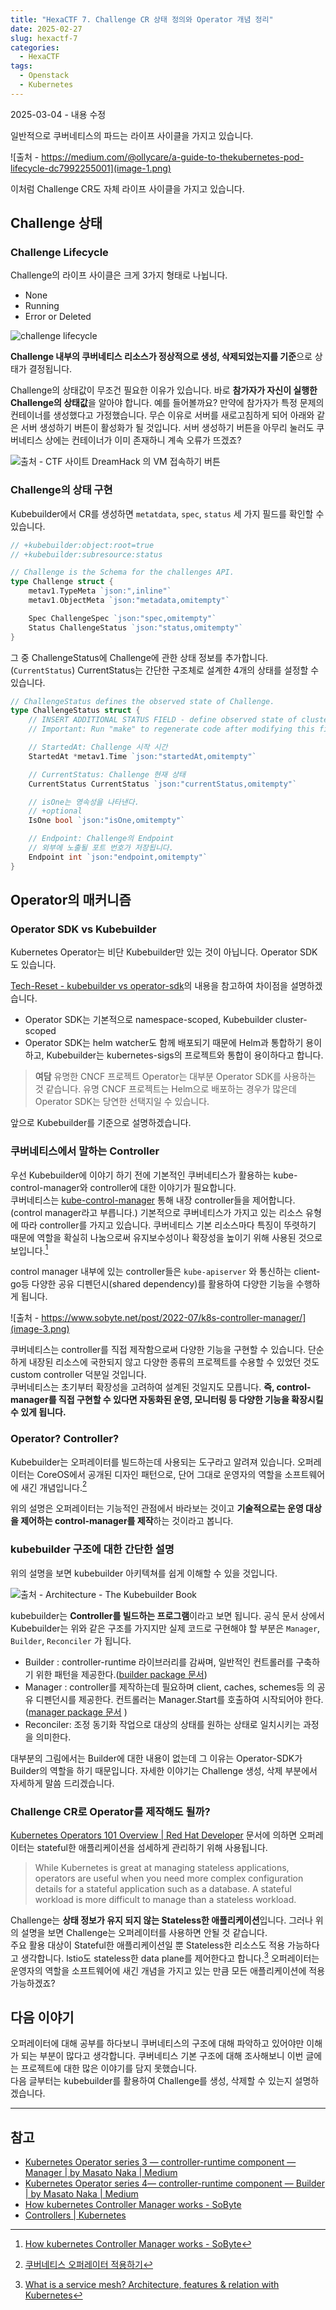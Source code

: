 ```yaml
---
title: "HexaCTF 7. Challenge CR 상태 정의와 Operator 개념 정리"
date: 2025-02-27
slug: hexactf-7
categories:
  - HexaCTF
tags:
  - Openstack
  - Kubernetes
---
```


2025-03-04 - 내용 수정

일반적으로 쿠버네티스의 파드는 라이프 사이클을 가지고 있습니다.

![출처 - https://medium.com/@ollycare/a-guide-to-thekubernetes-pod-lifecycle-dc7992255001](image-1.png)

이처럼 Challenge CR도 자체 라이프 사이클을 가지고 있습니다.

## Challenge 상태

### Challenge Lifecycle

Challenge의 라이프 사이클은 크게 3가지 형태로 나뉩니다.

- None
- Running
- Error or Deleted

![challenge lifecycle](image.png)

**Challenge 내부의 쿠버네티스 리소스가 정상적으로 생성, 삭제되었는지를 기준**으로 상태가 결정됩니다.

Challenge의 상태값이 무조건 필요한 이유가 있습니다. 바로 **참가자가 자신이 실행한 Challenge의 상태값**을 알아야 합니다.
예를 들어볼까요? 만약에 참가자가 특정 문제의 컨테이너를 생성했다고 가정했습니다. 무슨 이유로 서버를 새로고침하게 되어 아래와 같은 서버 생성하기 버튼이 활성화가 될 것입니다. 서버 생성하기 버튼을 아무리 눌러도 쿠버네티스 상에는 컨테이너가 이미 존재하니 계속 오류가 뜨겠죠?

![출처 - CTF 사이트  [DreamHack](https://dreamhack.io/) 의 VM 접속하기 버튼 ](image-2.png)

### Challenge의 상태 구현

Kubebuilder에서 CR를 생성하면 `metatdata`, `spec`, `status` 세 가지 필드를 확인할 수 있습니다.

```go
// +kubebuilder:object:root=true
// +kubebuilder:subresource:status

// Challenge is the Schema for the challenges API.
type Challenge struct {
	metav1.TypeMeta `json:",inline"`
	metav1.ObjectMeta `json:"metadata,omitempty"`

	Spec ChallengeSpec `json:"spec,omitempty"`
	Status ChallengeStatus `json:"status,omitempty"`
}
```

그 중 ChallengeStatus에 Challenge에 관한 상태 정보를 추가합니다.(`CurrentStatus`) CurrentStatus는 간단한 구조체로 설계한 4개의 상태를 설정할 수 있습니다.

```go
// ChallengeStatus defines the observed state of Challenge.
type ChallengeStatus struct {
	// INSERT ADDITIONAL STATUS FIELD - define observed state of cluster
	// Important: Run "make" to regenerate code after modifying this file

	// StartedAt: Challenge 시작 시간
	StartedAt *metav1.Time `json:"startedAt,omitempty"`

	// CurrentStatus: Challenge 현재 상태
	CurrentStatus CurrentStatus `json:"currentStatus,omitempty"`

	// isOne는 영속성을 나타낸다.
	// +optional
	IsOne bool `json:"isOne,omitempty"`

	// Endpoint: Challenge의 Endpoint
	// 외부에 노출될 포트 번호가 저장됩니다.
	Endpoint int `json:"endpoint,omitempty"`
}
```

## Operator의 매커니즘

### Operator SDK vs Kubebuilder

Kubernetes Operator는 비단 Kubebuilder만 있는 것이 아닙니다. Operator SDK도 있습니다.

[Tech-Reset - kubebuilder vs operator-sdk](https://tiewei.github.io/posts/kubebuilder-vs-operator-sdk)의 내용을 참고하여 차이점을 설명하겠습니다.

- Operator SDK는 기본적으로 namespace-scoped, Kubebuilder cluster-scoped
- Operator SDK는 helm watcher도 함께 배포되기 때문에 Helm과 통합하기 용이하고, Kubebuilder는 kubernetes-sigs의 프로젝트와 통합이 용이하다고 합니다.

> **여담**
> 유명한 CNCF 프로젝트 Operator는 대부분 Operator SDK를 사용하는 것 같습니다. 유명 CNCF 프로젝트는 Helm으로 배포하는 경우가 많은데 Operator SDK는 당연한 선택지일 수 있습니다.

앞으로 Kubebuilder를 기준으로 설명하겠습니다.

### 쿠버네티스에서 말하는 Controller

우선 Kubebuilder에 이야기 하기 전에 기본적인 쿠버네티스가 활용하는 kube-control-manager와 controller에 대한 이야기가 필요합니다.  
쿠버네티스는 [kube-control-manager](https://kubernetes.io/docs/reference/command-line-tools-reference/kube-controller-manager/) 통해 내장 controller들을 제어합니다.(control manager라고 부릅니다.) 기본적으로 쿠버네티스가 가지고 있는 리소스 유형에 따라 controller를 가지고 있습니다. 쿠버네티스 기본 리소스마다 특징이 뚜렷하기 때문에 역할을 확실히 나눔으로써 유지보수성이나 확장성을 높이기 위해 사용된 것으로 보입니다.[^1]

control manager 내부에 있는 controller들은 `kube-apiserver` 와 통신하는 client-go등 다양한 공유 디펜던시(shared dependency)를 활용하여 다양한 기능을 수행하게 됩니다.

![출처 - https://www.sobyte.net/post/2022-07/k8s-controller-manager/](image-3.png)

쿠버네티스는 controller를 직접 제작함으로써 다양한 기능을 구현할 수 있습니다. 단순하게 내장된 리소스에 국한되지 않고 다양한 종류의 프로젝트를 수용할 수 있었던 것도 custom controller 덕분일 것입니다.  
쿠버네티스는 초기부터 확장성을 고려하여 설계된 것일지도 모릅니다. **즉, control-manager를 직접 구현할 수 있다면 자동화된 운영, 모니터링 등 다양한 기능을 확장시킬 수 있게 됩니다.**

### Operator? Controller?

Kubebuilder는 오퍼레이터를 빌드하는데 사용되는 도구라고 알려져 있습니다. 오퍼레이터는 CoreOS에서 공개된 디자인 패턴으로, 단어 그대로 운영자의 역할을 소프트웨어에 새긴 개념입니다.[^2]

위의 설명은 오퍼레이터는 기능적인 관점에서 바라보는 것이고 **기술적으로는 운영 대상을 제어하는 control-manager를 제작**하는 것이라고 봅니다.

### kubebuilder 구조에 대한 간단한 설명

위의 설명을 보면 kubebuilder 아키텍쳐를 쉽게 이해할 수 있을 것입니다.

![출처 - [Architecture - The Kubebuilder Book](https://book.kubebuilder.io/architecture)](image-4.png)

kubebuilder는 **Controller를 빌드하는 프로그램**이라고 보면 됩니다.
공식 문서 상에서 Kubebuilder는 위와 같은 구조를 가지지만 실제 코드로 구현해야 할 부분은 `Manager`, `Builder`, `Reconciler` 가 됩니다.

- Builder : controller-runtime 라이브러리를 감싸며, 일반적인 컨트롤러를 구축하기 위한 패턴을 제공한다.([builder package 문서](https://pkg.go.dev/sigs.k8s.io/controller-runtime/pkg/builder))
- Manager : controller를 제작하는데 필요하며 client, caches, schemes등 의 공유 디펜던시를 제공한다. 컨트롤러는 Manager.Start를 호출하여 시작되어야 한다.([manager package 문서](https://pkg.go.dev/sigs.k8s.io/controller-runtime/pkg/manager) )
- Reconciler: 조정 동기화 작업으로 대상의 상태를 원하는 상태로 일치시키는 과정을 의미한다.

대부분의 그림에서는 Builder에 대한 내용이 없는데 그 이유는 Operator-SDK가 Builder의 역할을 하기 때문입니다.
자세한 이야기는 Challenge 생성, 삭제 부분에서 자세하게 말씀 드리겠습니다.

### Challenge CR로 Operator를 제작해도 될까?

[Kubernetes Operators 101 Overview | Red Hat Developer](https://developers.redhat.com/articles/2021/06/11/kubernetes-operators-101-part-1-overview-and-key-features#operators_extend_kubernetes_to_automate_tasks) 문서에 의하면 오퍼레이터는 stateful한 애플리케이션을 섬세하게 관리하기 위해 사용됩니다.

> While Kubernetes is great at managing stateless applications, operators are useful when you need more complex configuration details for a stateful application such as a database. A stateful workload is more difficult to manage than a stateless workload.

Challenge는 **상태 정보가 유지 되지 않는 Stateless한 애플리케이션**입니다. 그러나 위의 설명을 보면 Challenge는 오퍼레이터를 사용하면 안될 것 같습니다.  
주요 활용 대상이 Stateful한 애플리케이션일 뿐 Stateless한 리소스도 적용 가능하다고 생각합니다. lstio도 stateless한 data plane를 제어한다고 합니다.[^3] 오퍼레이터는 운영자의 역할을 소프트웨어에 새긴 개념을 가지고 있는 만큼 모든 애플리케이션에 적용 가능하겠죠?

## 다음 이야기

오퍼레이터에 대해 공부를 하다보니 쿠버네티스의 구조에 대해 파악하고 있어야만 이해가 되는 부분이 많다고 생각합니다. 쿠버네티스 기본 구조에 대해 조사해보니 이번 글에는 프로젝트에 대한 많은 이야기를 담지 못했습니다.  
다음 글부터는 kubebuilder를 활용하여 Challenge를 생성, 삭제할 수 있는지 설명하겠습니다.

---

## 참고

- [Kubernetes Operator series 3 — controller-runtime component — Manager | by Masato Naka | Medium](https://nakamasato.medium.com/kubernetes-operator-series-3-controller-runtime-component-manager-bdaf633601a3)
- [Kubernetes Operator series 4— controller-runtime component — Builder | by Masato Naka | Medium](https://nakamasato.medium.com/kubernetes-operator-series-4-controller-runtime-component-builder-c649c0ad2dc0)
- [How kubernetes Controller Manager works - SoByte](https://www.sobyte.net/post/2022-07/k8s-controller-manager/)
- [Controllers | Kubernetes](https://kubernetes.io/docs/concepts/architecture/controller/)

[^1]: [How kubernetes Controller Manager works - SoByte](https://www.sobyte.net/post/2022-07/k8s-controller-manager/)
[^2]: [쿠버네티스 오퍼레이터 적용하기](https://dev.gmarket.com/65)
[^3]: [What is a service mesh? Architecture, features & relation with Kubernetes](https://tetrate.io/blog/what-is-a-service-mesh/)
